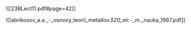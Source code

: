 
![[23BLect11.pdf#page=42]]



![[abrikosov_a.a._-_osnovy_teorii_metallov._520_str._-_m._nauka_1987.pdf]]
